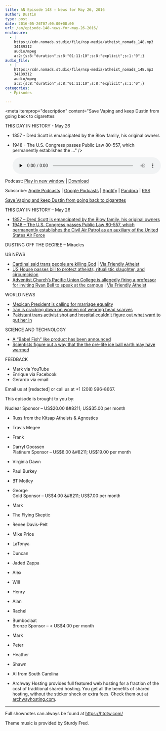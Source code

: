 ```yaml
---
title: AN Episode 148 – News for May 26, 2016
author: Dustin
type: post
date: 2016-05-26T07:00:00+00:00
url: /an/episode-148-news-for-may-26-2016/
enclosure:
  - |
    https://cdn.nomads.studio/file/nsp-media/atheist_nomads_148.mp3
    34189312
    audio/mpeg
    a:2:{s:8:"duration";s:8:"01:11:10";s:8:"explicit";s:1:"0";}
audio_file:
  - |
    https://cdn.nomads.studio/file/nsp-media/atheist_nomads_148.mp3
    34189312
    audio/mpeg
    a:2:{s:8:"duration";s:8:"01:11:10";s:8:"explicit";s:1:"0";}
categories:
  - Episodes

---
```

<div itemscope itemtype="http://schema.org/AudioObject">
  <meta itemprop="name" content=" episode 148 &#8211; News for May 26, 2016" />
  
  <meta itemprop="uploadDate" content="2016-05-26T01:00:00-06:00" />
  
  <meta itemprop="encodingFormat" content="audio/mpeg" />
  
  <meta itemprop="duration" content="PT1H11M10S" />
  
  <meta itemprop="description" content="Save Vaping and keep Dustin from going back to cigarettes

THIS DAY IN HISTORY - May 26
* 1857 - Dred Scott is emancipated by the Blow family, his original owners
* 1948 - The U.S. Congress passes Public Law 80-557, which permanently establishes the ..." />
  
  <meta itemprop="contentUrl" content="https://dts.podtrac.com/redirect.mp3/cdn.nomads.studio/file/nsp-media/atheist_nomads_148.mp3" />
  
  <meta itemprop="contentSize" content="32.6" />
  </p> 
  
  <div class="powerpress_player" id="powerpress_player_8407">
    <audio class="wp-audio-shortcode" id="audio-5086-151" preload="none" style="width: 100%;" controls="controls"><source type="audio/mpeg" src="https://dts.podtrac.com/redirect.mp3/cdn.nomads.studio/file/nsp-media/atheist_nomads_148.mp3?_=151" /><a href="https://dts.podtrac.com/redirect.mp3/cdn.nomads.studio/file/nsp-media/atheist_nomads_148.mp3">https://dts.podtrac.com/redirect.mp3/cdn.nomads.studio/file/nsp-media/atheist_nomads_148.mp3</a></audio>
  </div>
</div>

<p class="powerpress_links powerpress_links_mp3">
  Podcast: <a href="https://dts.podtrac.com/redirect.mp3/cdn.nomads.studio/file/nsp-media/atheist_nomads_148.mp3" class="powerpress_link_pinw" target="_blank" title="Play in new window" onclick="return powerpress_pinw('https://htotw.com/?powerpress_pinw=5086-podcast');" rel="nofollow">Play in new window</a> | <a href="https://dts.podtrac.com/redirect.mp3/cdn.nomads.studio/file/nsp-media/atheist_nomads_148.mp3" class="powerpress_link_d" title="Download" rel="nofollow" download="atheist_nomads_148.mp3">Download</a>
</p>

<p class="powerpress_links powerpress_subscribe_links">
  Subscribe: <a href="https://podcasts.apple.com/us/podcast/humanists-take-on-the-world/id530050098?mt=2&ls=1" class="powerpress_link_subscribe powerpress_link_subscribe_itunes" target="_blank" title="Subscribe on Apple Podcasts" rel="nofollow">Apple Podcasts</a> | <a href="https://www.google.com/podcasts?feed=aHR0cDovL2F0aGVpc3Rub21hZHMubGlic3luLmNvbS9yc3M%3D" class="powerpress_link_subscribe powerpress_link_subscribe_googleplay" target="_blank" title="Subscribe on Google Podcasts" rel="nofollow">Google Podcasts</a> | <a href="https://open.spotify.com/show/3LzK2xZGike6Tc1GEMtMbr?si=LieN9SNuTpq96smuaUsH8A" class="powerpress_link_subscribe powerpress_link_subscribe_spotify" target="_blank" title="Subscribe on Spotify" rel="nofollow">Spotify</a> | <a href="https://www.pandora.com/podcast/atheist-nomads/PC:10122?corr=62071012&part=ug" class="powerpress_link_subscribe powerpress_link_subscribe_pandora" target="_blank" title="Subscribe on Pandora" rel="nofollow">Pandora</a> | <a href="https://htotw.com/feed/podcast/" class="powerpress_link_subscribe powerpress_link_subscribe_rss" target="_blank" title="Subscribe via RSS" rel="nofollow">RSS</a>
</p>

<a href="http://casaa.org/" target="new" rel="noopener">Save Vaping and keep Dustin from going back to cigarettes</a>

THIS DAY IN HISTORY &#8211; May 26  
* <a href="https://en.wikipedia.org/wiki/Dred_Scott&quot;" target="_blank" rel="noopener">1857 &#8211; Dred Scott is emancipated by the Blow family, his original owners</a>  
* <a href="https://en.wikipedia.org/wiki/Civil_Air_Patrol" target="_blank" rel="noopener">1948 &#8211; The U.S. Congress passes Public Law 80-557, which permanently establishes the Civil Air Patrol as an auxiliary of the United States Air Force</a>

DUSTING OFF THE DEGREE &#8211; Miracles

US NEWS  
* <a href="http://www.pinknews.co.uk/2016/05/18/senior-vatican-cardinal-warns-demonic-transgender-rights-are-causing-the-death-of-god/" target="_blank" rel="noopener">Cardinal said trans people are killing God</a> | <a href="http://www.patheos.com/blogs/friendlyatheist/2016/05/21/trans-people-are-causing-the-death-of-god-says-cardinal-at-dc-prayer-breakfast/" target="_blank" rel="noopener">Via Friendly Atheist</a>  
* <a href="http://www.patheos.com/blogs/friendlyatheist/2016/05/19/the-u-s-house-has-passed-a-bill-protecting-atheists-animal-slaughter-and-male-circumcision/" target="_blank" rel="noopener">US House passes bill to protect atheists, ritualistic slaughter, and circumcision</a>  
* <a href="http://napavalleyregister.com/star/news/local/puc-students-march-amid-concerns-over-academic-freedom/article_c19c9a14-03a6-5524-8b69-29579b3a6bb9.html" target="_blank" rel="noopener">Adventist Church’s Pacific Union College is allegedly firing a professor for inviting Ryan Bell to speak at the campus</a> | <a href="http://www.patheos.com/blogs/friendlyatheist/2016/05/13/professor-at-seventh-day-adventist-college-may-be-fired-after-inviting-atheist-to-speak-on-campus/" target="_blank" rel="noopener">Via Friendly Atheist</a>

WORLD NEWS  
* <a href="http://www.rawstory.com/2016/05/mexican-president-pena-nieto-proposes-legalizing-same-sex-marriage-nationwide/" target="_blank" rel="noopener">Mexican President is calling for marriage equality</a>  
* <a href="http://mobile.nytimes.com/2016/05/17/world/middleeast/irans-hard-liners-crack-down-on-models-not-wearing-head-scarves.html?_r=0&referer" target="_blank" rel="noopener">Iran is cracking down on women not wearing head scarves</a>  
* <a href="http://viewstorm.com/2016/05/transgender-activist-critically-injured-after-being-shot-multiple-times-in-pakistan/" target="_blank" rel="noopener">Pakistani trans activist shot and hospital couldn’t figure out what ward to put her in</a>

SCIENCE AND TECHNOLOGY  
* <a href="http://www.dailymail.co.uk/sciencetech/article-3592753/Don-t-panic-250-Babelfish-like-gadget-fits-inside-ear-translate-foreign-languages-real-time.html" target="_blank" rel="noopener">A &#8220;Babel Fish&#8221; like product has been announced</a>  
* <a href="http://www.nature.com/ngeo/journal/vaop/ncurrent/full/ngeo2719.html" target="_blank" rel="noopener">Scientists figure out a way that the the pre-life ice ball earth may have warmed</a>

FEEDBACK

* Mark via YouTube  
* Enrique via Facebook  
* Gerardo via email

Email us at [redacted] or call us at +1 (208) 996-8667.

This episode is brought to you by:

Nuclear Sponsor &#8211; US$20.00 &#8211; US$35.00 per month  
* Russ from the Kitsap Atheists & Agnostics  
* Travis Megee  
* Frank  
* Darryl Goossen  
Platinum Sponsor &#8211; US$8.00 &#8211; US$19.00 per month  
* Virginia Dawn  
* Paul Burkey  
* BT Motley  
* George  
Gold Sponsor &#8211; US$4.00 &#8211; US$7.00 per month  
* Mark  
* The Flying Skeptic  
* Renee Davis-Pelt  
* Mike Price  
* LaTonya  
* Duncan  
* Jaded Zappa  
* Alex  
* Will  
* Henry  
* Alan  
* Rachel  
* Bumboclaat  
Bronze Sponsor &#8211; < US$4.00 per month  
* Mark  
* Peter  
* Heather  
* Shawn  
* Al from South Carolina

* Archway Hosting provides full featured web hosting for a fraction of the cost of traditional shared hosting. You get all the benefits of shared hosting, without the sticker shock or extra fees. Check them out at <a href="http://archwayhosting.com/" target="_blank" rel="noopener">archwayhosting.com</a>.

<hr width="500" />

Full shownotes can always be found at <https://htotw.com/>  

Theme music is provided by Sturdy Fred.